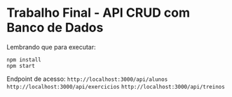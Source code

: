 # Trabalho Final - API CRUD com Banco de Dados

Lembrando que para executar:
```
npm install
npm start
```

Endpoint de acesso:
`http://localhost:3000/api/alunos`
`http://localhost:3000/api/exercicios`
`http://localhost:3000/api/treinos`
